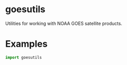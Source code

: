 # goesutils

Utilities for working with NOAA GOES satellite products.

# Examples

```python
import goesutils
```
